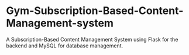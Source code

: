 # Gym-Subscription-Based-Content-Management-system
A Subscription-Based Content Management System using Flask for the backend and MySQL for  database management.  
